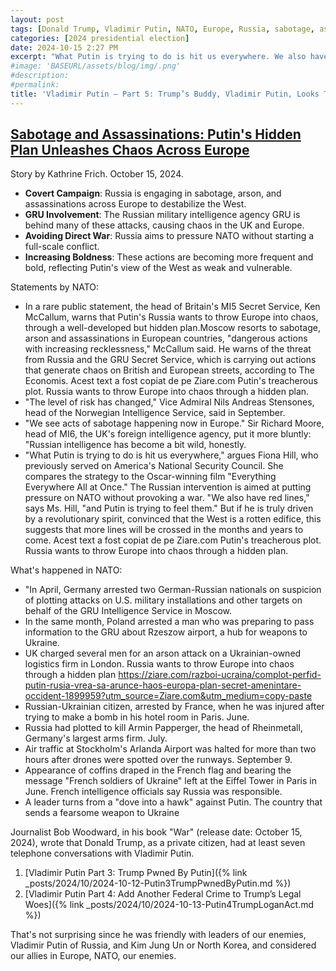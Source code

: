 ```yaml
---
layout: post
tags: [Donald Trump, Vladimir Putin, NATO, Europe, Russia, sabotage, assassinations, destabilization, politics]
categories: [2024 presidential election]
date: 2024-10-15 2:27 PM
excerpt: "What Putin is trying to do is hit us everywhere. We also have red lines and Putin is trying to feel them. Putin is testing the West’s boundaries, trying to push NATO without crossing into full-scale conflict. – Fiona Hill, who previously served on America's National Security Council"
#image: 'BASEURL/assets/blog/img/.png'
#description:
#permalink:
title: 'Vladimir Putin – Part 5: Trump’s Buddy, Vladimir Putin, Looks To Destabilize NATO By Covert Assassinations, Sabotage, and Arson'
---
```



## [Sabotage and Assassinations: Putin's Hidden Plan Unleashes Chaos Across Europe](https://www.dagens.com/war/sabotage-and-assassinations-putins-hidden-plan-unleashes-chaos-across-europe)


Story by Kathrine Frich. October 15, 2024.

- **Covert Campaign**: Russia is engaging in sabotage, arson, and assassinations across Europe to destabilize the West.
- **GRU Involvement**: The Russian military intelligence agency GRU is behind many of these attacks, causing chaos in the UK and Europe.
- **Avoiding Direct War**: Russia aims to pressure NATO without starting a full-scale conflict.
- **Increasing Boldness**: These actions are becoming more frequent and bold, reflecting Putin's view of the West as weak and vulnerable.


Statements by NATO:

- In a rare public statement, the head of Britain's MI5 Secret Service, Ken McCallum, warns that Putin's Russia wants to throw Europe into chaos, through a well-developed but hidden plan.Moscow resorts to sabotage, arson and assassinations in European countries, "dangerous actions with increasing recklessness," McCallum said. He warns of the threat from Russia and the GRU Secret Service, which is carrying out actions that generate chaos on British and European streets, according to The Economis. Acest text a fost copiat de pe Ziare.com Putin's treacherous plot. Russia wants to throw Europe into chaos through a hidden plan.
- "The level of risk has changed," Vice Admiral Nils Andreas Stensones, head of the Norwegian Intelligence Service, said in September.
- "We see acts of sabotage happening now in Europe." Sir Richard Moore, head of MI6, the UK's foreign intelligence agency, put it more bluntly: "Russian intelligence has become a bit wild, honestly.
- "What Putin is trying to do is hit us everywhere," argues Fiona Hill, who previously served on America's National Security Council. She compares the strategy to the Oscar-winning film "Everything Everywhere All at Once." The Russian intervention is aimed at putting pressure on NATO without provoking a war. "We also have red lines," says Ms. Hill, "and Putin is trying to feel them." But if he is truly driven by a revolutionary spirit, convinced that the West is a rotten edifice, this suggests that more lines will be crossed in the months and years to come. Acest text a fost copiat de pe Ziare.com Putin's treacherous plot. Russia wants to throw Europe into chaos through a hidden plan.

What's happened in NATO:

- "In April, Germany arrested two German-Russian nationals on suspicion of plotting attacks on U.S. military installations and other targets on behalf of the GRU Intelligence Service in Moscow.
- In the same month, Poland arrested a man who was preparing to pass information to the GRU about Rzeszow airport, a hub for weapons to Ukraine.
- UK charged several men for an arson attack on a Ukrainian-owned logistics firm in London. Russia wants to throw Europe into chaos through a hidden plan https://ziare.com/razboi-ucraina/complot-perfid-putin-rusia-vrea-sa-arunce-haos-europa-plan-secret-amenintare-occident-1899959?utm_source=Ziare.com&utm_medium=copy-paste
- Russian-Ukrainian citizen, arrested by France, when he was injured after trying to make a bomb in his hotel room in Paris. June. 
- Russia had plotted to kill Armin Papperger, the head of Rheinmetall, Germany's largest arms firm. July. 
- Air traffic at Stockholm's Arlanda Airport was halted for more than two hours after drones were spotted over the runways. September 9.
- Appearance of coffins draped in the French flag and bearing the message "French soldiers of Ukraine" left at the Eiffel Tower in Paris in June. French intelligence officials say Russia was responsible.
- A leader turns from a "dove into a hawk" against Putin. The country that sends a fearsome weapon to Ukraine

Journalist Bob Woodward, in his book "War" (release date: October 15, 2024), wrote that Donald Trump, as a private citizen, had at least seven telephone conversations with Vladimir Putin.

1. [Vladimir Putin Part 3: Trump Pwned By Putin]({% link _posts/2024/10/2024-10-12-Putin3TrumpPwnedByPutin.md %})
2. [Vladimir Putin Part 4: Add Another Federal Crime to Trump’s Legal Woes]({% link _posts/2024/10/2024-10-13-Putin4TrumpLoganAct.md %})

That's not surprising since he was friendly with leaders of our enemies, Vladimir Putin of Russia, and Kim Jung Un or North Korea, and considered our allies in Europe, NATO, our enemies. 
